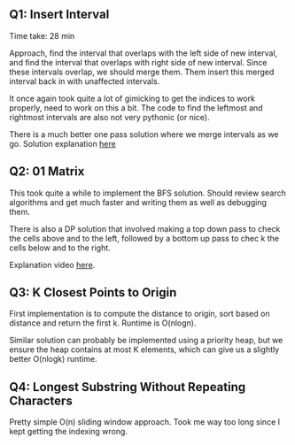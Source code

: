 
## Q1: Insert Interval

Time take: 28 min

Approach, find the interval that overlaps with the left side of new interval,
and find the interval that overlaps with right side of new interval. Since
these intervals overlap, we should merge them. Them insert this merged interval
back in with unaffected intervals.

It once again took quite a lot of gimicking to get the indices to work
properly, need to work on this a bit. The code to find the leftmost and
rightmost intervals are also not very pythonic (or nice).

There is a much better one pass solution where we merge intervals as we go.
Solution explanation [here](https://www.youtube.com/watch?v=A8NUOmlwOlM)

## Q2: 01 Matrix

This took quite a while to implement the BFS solution. Should review search
algorithms and get much faster and writing them as well as debugging them.

There is also a DP solution that involved making a top down pass to check the
cells above and to the left, followed by a bottom up pass to chec k the cells
below and to the right.

Explanation video [here](https://www.youtube.com/watch?v=Ezj3VDOfd5I).

## Q3: K Closest Points to Origin

First implementation is to compute the distance to origin, sort based on
distance and return the first k. Runtime is O(nlogn).

Similar solution can probably be implemented using a priority heap, but we
ensure the heap contains at most K elements, which can give us a slightly
better O(nlogk) runtime.

## Q4: Longest Substring Without Repeating Characters

Pretty simple O(n) sliding window approach. Took me way too long since I kept
getting the indexing wrong.
